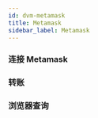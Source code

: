 ```yaml
---
id: dvm-metamask
title: Metamask
sidebar_label: Metamask
---
```


### 连接 Metamask

### 转账

### 浏览器查询
